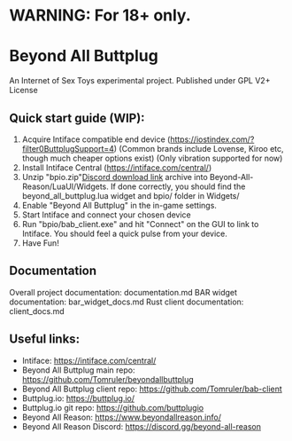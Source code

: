 WARNING: For 18+ only.
=====
# Beyond All Buttplug
An Internet of Sex Toys experimental project.
Published under GPL V2+ License

## Quick start guide (WIP):
1. Acquire Intiface compatible end device (https://iostindex.com/?filter0ButtplugSupport=4) (Common brands include Lovense, Kiroo etc, though much cheaper options exist) (Only vibration supported for now)
2. Install Intiface Central (https://intiface.com/central/)
3. Unzip "bpio.zip"[Discord download link](https://discord.com/channels/549281623154229250/1224414272969244754/1225966085409607761) archive into Beyond-All-Reason/LuaUI/Widgets. If done correctly, you should find the beyond_all_buttplug.lua widget and bpio/ folder in Widgets/
4. Enable "Beyond All Buttplug" in the in-game settings.
5. Start Intiface and connect your chosen device
6. Run "bpio/bab_client.exe" and hit "Connect" on the GUI to link to Intiface. You should feel a quick pulse from your device.
7. Have Fun!

## Documentation
Overall project documentation: documentation.md
BAR widget documentation: bar_widget_docs.md
Rust client documentation: client_docs.md

## Useful links:
- Intiface: https://intiface.com/central/
- Beyond All Buttplug main repo: https://github.com/Tomruler/beyondallbuttplug
- Beyond All Buttplug client repo: https://github.com/Tomruler/bab-client
- Buttplug.io: https://buttplug.io/
- Buttplug.io git repo: https://github.com/buttplugio
- Beyond All Reason: https://www.beyondallreason.info/
- Beyond All Reason Discord: https://discord.gg/beyond-all-reason
